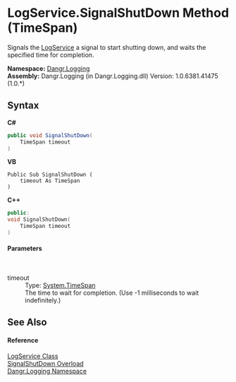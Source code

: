 # LogService.SignalShutDown Method (TimeSpan)
 

Signals the <a href="T_Dangr_Logging_LogService">LogService</a> a signal to start shutting down, and waits the specified time for completion.

**Namespace:**&nbsp;<a href="N_Dangr_Logging">Dangr.Logging</a><br />**Assembly:**&nbsp;Dangr.Logging (in Dangr.Logging.dll) Version: 1.0.6381.41475 (1.0.*)

## Syntax

**C#**<br />
``` C#
public void SignalShutDown(
	TimeSpan timeout
)
```

**VB**<br />
``` VB
Public Sub SignalShutDown ( 
	timeout As TimeSpan
)
```

**C++**<br />
``` C++
public:
void SignalShutDown(
	TimeSpan timeout
)
```


#### Parameters
&nbsp;<dl><dt>timeout</dt><dd>Type: <a href="http://msdn2.microsoft.com/en-us/library/269ew577" target="_blank">System.TimeSpan</a><br />The time to wait for completion. (Use -1 milliseconds to wait indefinitely.)</dd></dl>

## See Also


#### Reference
<a href="T_Dangr_Logging_LogService">LogService Class</a><br /><a href="Overload_Dangr_Logging_LogService_SignalShutDown">SignalShutDown Overload</a><br /><a href="N_Dangr_Logging">Dangr.Logging Namespace</a><br />